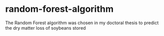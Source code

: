 # random-forest-algorithm
 The Random Forest algorithm was chosen in my doctoral thesis to predict the dry matter loss of soybeans stored
